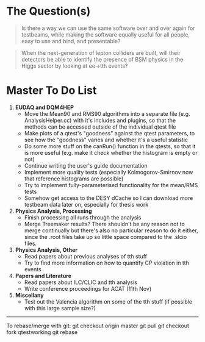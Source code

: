 # The Question(s)

>Is there a way we can use the same software over and over again for testbeams, while making the software equally useful for all people, easy to use and bind, and presentable?

>When the next-generation of lepton colliders are built, will their detectors be able to identify the presence of BSM physics in the Higgs sector by looking at ee->tth events?

# Master To Do List
1. **EUDAQ and DQM4HEP**
   - Move the Mean90 and RMS90 algorithms into a separate file (e.g. AnalysisHelper.cc) with it's includes and plugins, so that the methods can be accessed outside of the individual qtest file
   - Make plots of a qtest's "goodness" against the qtest parameters, to see how the "goodness" varies and whether it's a useful statistic
   - Do some more stuff on the canRun() function in the qtests, so that it is more useful (e.g. make it check whether the histogram is empty or not)
   - Continue writing the user's guide documentation
   - Implement more quality tests (especially Kolmogorov-Smirnov now that reference histograms are possible)
   - Try to implement fully-parameterised functionality for the mean/RMS tests
   - Somehow get access to the DESY dCache so I can download more testbeam data later on, especially for thesis work
3. **Physics Analysis, Processing**
   - Finish processing all runs through the analysis
   - Merge Treemaker results? There shouldn't be any reason not to merge continually but there's also no particular reason to do it either, since the .root files take up so little space compared to the .slcio files.
3. **Physics Analysis, Other**
   - Read papers about previous analyses of tth stuff
   - Try to find more information on how to quantify CP violation in tth events
4. **Papers and Literature**
   - Read papers about ILC/CLIC and tth analysis
   - Write conference proceedings for ACAT  (11th Nov)
5. **Miscellany**
   - Test out the Valencia algorithm on some of the tth stuff (if possible with this large sample size?)

- - -

To rebase/merge with git:
	git checkout origin master
	git pull
	git checkout fork qtestworking
	git rebase
